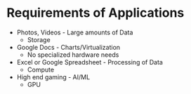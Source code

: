 # Requirements of Applications

- Photos, Videos - Large amounts of Data
  - Storage
- Google Docs - Charts/Virtualization
  - No specialized hardware needs
- Excel or Google Spreadsheet - Processing of Data
  - Compute
- High end gaming - AI/ML
  - GPU

